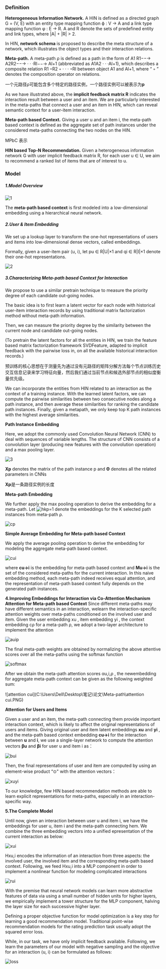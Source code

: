 ### **Definition**

**Heterogeneous Information Network.** A HIN is defined as a directed graph G = (V, E) with an entity type mapping function ϕ : V → A and a link type mapping function φ : E → R. A and R denote the sets of predefined entity and link types, where |A| + |R| > 2.

In HIN, **network schema** is proposed to describe the meta structure of a network, which illustrates the object types and their interaction relations.

**Meta-path.** A meta-path ρ is defined as a path in the form of A1 R1−−→ A2R2−−→ · · ·Rl−−→ Al+1 (abbreviated as A1A2 · · ·Al+1), which describes a composite relation R1 ◦R2 ◦ · · · ◦Rl between object A1 and Al+1, where “ ◦ ” denotes the composition operator on relations.

一个元路径ρ可能包含多个特定的路径实例，一个路径实例可以被表示为**p**

As we have illustrated above, the **implicit feedback matrix R** indicates the interaction result between a user and an item. We are particularly interested in the meta-paths that connect a user and an item in HIN, which can reveal semantic context for a user-item interaction.

**Meta-path based Context.** Giving a user u and an item i, the meta-path based context is defined as the aggregate set of path instances under the considered meta-paths connecting the two nodes on the HIN.

MPbC 表示

**HIN based Top-N Recommendation.** Given a heterogeneous information network G with user implicit feedback matrix R, for each user u ∈ U, we aim to recommend a ranked list of items that are of interest to u.



### **Model**

##### **1.Model Overview**

![1](C:\Users\Dell\Desktop\笔记\论文\Meta-path\1.PNG)

The **meta-path based context** is first modeled into a low-dimensional embedding using a hierarchical neural network.



##### **2.User & Item Embedding**

We set up a lookup layer to transform the one-hot representations of users and items into low-dimensional dense vectors, called embeddings.

Formally, given a user-item pair ⟨u, i⟩, let pu ∈ R|U|×1 and qi ∈ R|I|×1 denote their one-hot representations.

![2](C:\Users\Dell\Desktop\笔记\论文\Meta-path\2.PNG)



##### **3.Characterizing Meta-path based Context for Interaction**

We propose to use a similar pretrain technique to measure the priority degree of each candidate out-going nodes.

The basic idea is to first learn a latent vector for each node with historical user-item interaction records by using traditional matrix factorization method without meta-path information.

Then, we can measure the priority degree by the similarity between the current node and candidate out-going nodes.

(To pretrain the latent factors for all the entities in HIN, we train the feature based matrix factorization framework SVDFeature, adapted to implicit feedback with the pairwise loss in, on all the available historical interaction records.)

预训练的核心思想在于测量先为通过没有元路径的矩阵分解方法每个节点训练历史交互信息记录来学习特征向量，然后我们通过当前节点和候选外部节点的相似度衡量优先级。

We can incorporate the entities from HIN related to an interaction as the context of a training instance. With the learned latent factors, we can compute the pairwise similarities between two consecutive nodes along a path instance, and then average these similarities for ranking the candidate path instances. Finally, given a metapath, we only keep top K path instances with the highest average similarities.

**Path Instance Embedding**

Here, we adopt the commonly used Convolution Neural Network (CNN) to deal with sequences of variable lengths. The structure of CNN consists of a convolution layer (producing new features with the convolution operation) and a max pooling layer.

![3](C:\Users\Dell\Desktop\笔记\论文\Meta-path\3.PNG)

**Xp** denotes the matrix of the path instance p and **Θ** denotes all the related parameters in CNNs

**Xp**是一条路径实例的长度

**Meta-path Embedding**

We further apply the max pooling operation to derive the embedding for a meta-path. Let ![hkp=1](C:\Users\Dell\Desktop\笔记\论文\Meta-path\hkp=1.PNG) denote the embeddings
for the K selected path instances from meta-path ρ.

![cp](C:\Users\Dell\Desktop\笔记\论文\Meta-path\cp.PNG)

**Simple Average Embedding for Meta-path based Context**

We apply the average pooling operation to derive the embedding for modeling the aggregate meta-path based context.

![cui](C:\Users\Dell\Desktop\笔记\论文\Meta-path\cui.PNG)

where **cu→i** is the embedding for meta-path based context and **Mu→i** is the set of the considered meta-paths for the current interaction. In this naive embedding method, each meta-path indeed receives equal attention, and the representation of meta-path based context fully depends on the generated path instances.

**4.Improving Embeddings for Interaction via Co-Attention Mechanism**
**Attention for Meta-path based Context** Since different meta-paths may have different semantics in an interaction, welearn the interaction-specific attention weights over meta-paths conditioned on the involved user and item. Given the user embedding
xu , item embedding yi , the context embedding cρ for a meta-path ρ, we adopt a two-layer architecture to implement the attention

![auip](C:\Users\Dell\Desktop\笔记\论文\Meta-path\auip.PNG)

The final meta-path weights are obtained by normalizing the above attentive scores over all the meta-paths using the softmax function

![softmax](C:\Users\Dell\Desktop\笔记\论文\Meta-path\softmax.PNG)

After we obtain the meta-path attention scores αu,i,ρ , the newembedding for aggregate meta-path context can be given as the following weighted sum:

![attention cui](C:\Users\Dell\Desktop\笔记\论文\Meta-path\attention cui.PNG)

**Attention for Users and Items**

Given a user and an item, the meta-path connecting them provide important interaction context, which is likely to affect the original representations of users and items. Giving original user and item latent embeddings **xu** and **yi** , and the meta-path based context embedding **cu→i** for the interaction between **u** and **i**, we use a single-layer network to compute the attention vectors **βu** and **βi** for user u and item i as：

![bui](C:\Users\Dell\Desktop\笔记\论文\Meta-path\bui.PNG)

Then, the final representations of user and item are computed by using an element-wise product “⊙" with the attention vectors：

![xuyi](C:\Users\Dell\Desktop\笔记\论文\Meta-path\xuyi.PNG)

To our knowledge, few HIN based recommendation methods are able to learn explicit representations for meta-paths, especially in an interaction-specific way.

**5.The Complete Model**

Until now, given an interaction between user u and item i, we have the embeddings for user u, item i and the meta-path connecting hem. We combine the three embedding vectors into a unified epresentation of the current interaction as below:

![xui](C:\Users\Dell\Desktop\笔记\论文\Meta-path\xui.PNG)

Hxu,i encodes the information of an interaction from three aspects: the involved user, the involved item and the corresponding meta-path based context. Following, we feed Hxu,i into a MLP component in order to implement a nonlinear function for modeling complicated interactions

![rui](C:\Users\Dell\Desktop\笔记\论文\Meta-path\rui.PNG)

With the premise that neural network models can learn more abstractive features of data via using a small number of hidden units for higher layers, we empirically implement a tower structure for the MLP component, halving the layer size for each successive higher layer.

Defining a proper objective function for model optimization is a key step for learning a good recommendation model. Traditional
point-wise recommendation models for the rating prediction task usually adopt the squared error loss.

While, in our task, we have only implicit feedback available. Following, we learn the parameters of our model with negative sampling and the objective for an interaction ⟨u, i⟩ can be formulated as follows:

![loss](C:\Users\Dell\Desktop\笔记\论文\Meta-path\loss.PNG)
